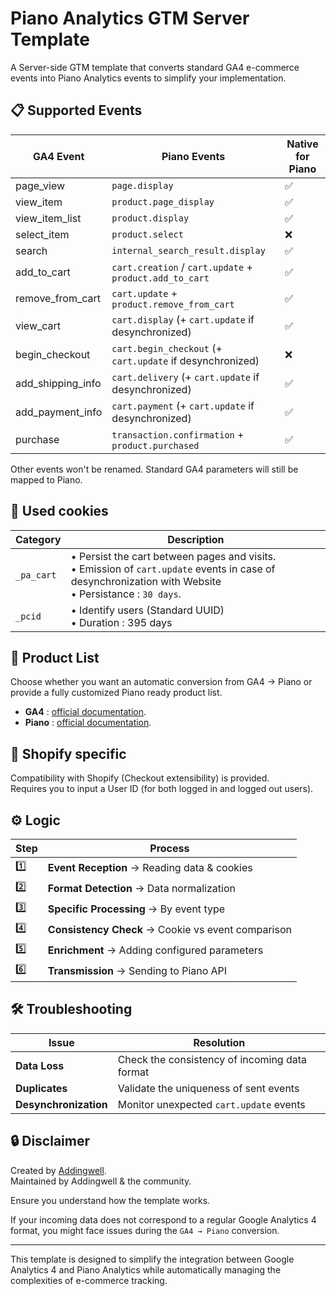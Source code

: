 # Piano Analytics GTM Server Template

A Server-side GTM template that converts standard GA4 e-commerce events into Piano Analytics events to simplify your implementation.

## 📋 Supported Events

| GA4 Event         | Piano Events                                              | Native for Piano |
|-------------------|-----------------------------------------------------------|------------------|
| page_view         | `page.display`                                            | ✅                |
| view_item         | `product.page_display`                                    | ✅                |
| view_item_list    | `product.display`                                         | ✅                |
| select_item       | `product.select`                                          | ❌                |
| search            | `internal_search_result.display`                          | ✅                |
| add_to_cart       | `cart.creation` / `cart.update` + `product.add_to_cart`   | ✅                |
| remove_from_cart  | `cart.update` + `product.remove_from_cart`                | ✅                |
| view_cart         | `cart.display` (+ `cart.update` if desynchronized)        | ✅                |
| begin_checkout    | `cart.begin_checkout` (+ `cart.update` if desynchronized) | ❌                |
| add_shipping_info | `cart.delivery` (+ `cart.update` if desynchronized)       | ✅                |
| add_payment_info  | `cart.payment` (+ `cart.update` if desynchronized)        | ✅                |
| purchase          | `transaction.confirmation` + `product.purchased`          | ✅                |

Other events won't be renamed.
Standard GA4 parameters will still be mapped to Piano.

## 🍪 Used cookies

| Category   | Description                                                                                                                                                    |
|------------|----------------------------------------------------------------------------------------------------------------------------------------------------------------|
| `_pa_cart` | • Persist the cart between pages and visits.<br>• Emission of `cart.update` events in case of desynchronization with Website<br>• Persistance : `30 days`.<br> |
| `_pcid`    | • Identify users (Standard UUID)<br>• Duration : 395 days<br>                                                                                                  |

## 🛒 Product List

Choose whether you want an automatic conversion from GA4 -> Piano or provide a fully customized Piano ready product list.

- **GA4** : [official documentation](https://developers.google.com/analytics/devguides/collection/ga4/ecommerce?hl=fr&client_type=gtag).
- **Piano** : [official documentation](https://developers.atinternet-solutions.com/piano-analytics/data-collection/how-to-send-events/sales-insights).

## 💚 Shopify specific

Compatibility with Shopify (Checkout extensibility) is provided.<br>
Requires you to input a User ID (for both logged in and logged out users).

## ⚙️ Logic

| Step | Process                                            |
|------|----------------------------------------------------|
| 1️⃣  | **Event Reception** → Reading data & cookies       |
| 2️⃣  | **Format Detection** → Data normalization          |
| 3️⃣  | **Specific Processing** → By event type            |
| 4️⃣  | **Consistency Check** → Cookie vs event comparison |
| 5️⃣  | **Enrichment** → Adding configured parameters      |
| 6️⃣  | **Transmission** → Sending to Piano API            |

## 🛠 Troubleshooting

| Issue                 | Resolution                                    |
|-----------------------|-----------------------------------------------|
| **Data Loss**         | Check the consistency of incoming data format |
| **Duplicates**        | Validate the uniqueness of sent events        |
| **Desynchronization** | Monitor unexpected `cart.update` events       |

## 🔒 Disclaimer

Created by [Addingwell](https://www.addingwell.com).  
Maintained by Addingwell & the community.

Ensure you understand how the template works.

If your incoming data does not correspond to a regular Google Analytics 4 format, you might face issues during the `GA4 → Piano` conversion.

---

This template is designed to simplify the integration between Google Analytics 4 and Piano Analytics while automatically managing the complexities of e-commerce tracking.
